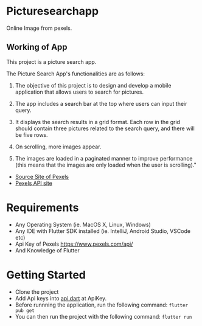 # Picturesearchapp

Online Image from pexels.

## Working of App

This project is a picture search app.

The Picture Search App's functionalities are as follows:

1) The objective of this project is to design and develop a mobile application that allows users to search for pictures.

2) The app includes a search bar at the top where users can input their query.

3) It displays the search results in a grid format. Each row in the grid should contain three pictures related to the search query, and there will be five rows.

4) On scrolling, more images appear.

5) The images are loaded in a paginated manner to improve performance (this means that the images are only loaded when the user is scrolling)."

- [Source Site of Pexels](https://www.pexels.com/)
- [Pexels API site](https://www.pexels.com/api/)


# Requirements
- Any Operating System (ie. MacOS X, Linux, Windows)
- Any IDE with Flutter SDK installed (ie. IntelliJ, Android Studio, VSCode etc)
- Api Key of Pexels <https://www.pexels.com/api/>
- And Knowledge of Flutter

# Getting Started
- Clone the project
- Add Api keys into [api.dart](./lib/resources) at ApiKey.
- Before runnning the application, run the following command:
  ```flutter pub get```
- You can then run the project with the following command:
 ``flutter run``
 

